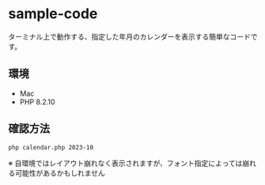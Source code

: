 # sample-code

ターミナル上で動作する、指定した年月のカレンダーを表示する簡単なコードです。

## 環境
- Mac
- PHP 8.2.10

## 確認方法

```shell
php calendar.php 2023-10
```

※ 自環境ではレイアウト崩れなく表示されますが、フォント指定によっては崩れる可能性があるかもしれません